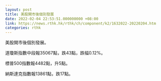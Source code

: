 ```yaml
---
layout: post
title: 美股開市後個別發展
date: 2022-02-04 22:53:51.000000000 +08:00
link: https://news.rthk.hk/rthk/ch/component/k2/1632022-20220204.htm
categories: rthk
---
```


美股開市後個別發展。

道瓊斯指數中段報35067點，跌43點，跌幅0.12%。

標普500指數報4482點，升5點。

納斯達克指數報13861點，跌17點。

